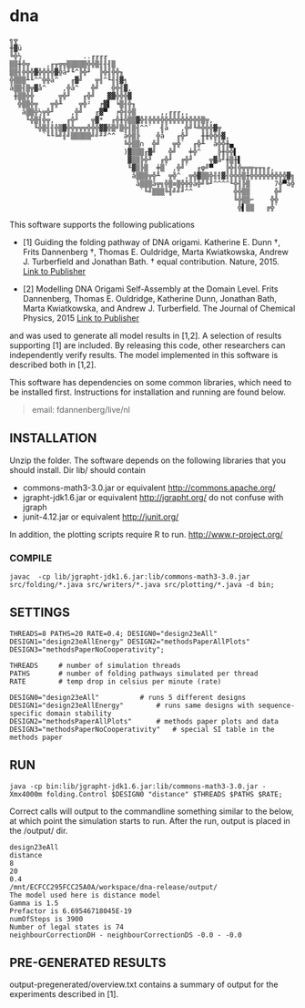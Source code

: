 # dna

	╗╦
	╫▓ü
	╚╬½               ..╓╓╓╓
	▒▒╫╬╦    ,╓╥╦╦▒▒▒▒▒╬╬▒╢╢╢▒
	▒▒╢╬╬╬▓╬╬╬╬▓╬å╜╙^╠╬╜  ╠╬╢╬╬╖
	╬▒▒▒╨╙^^╬╬å^   ╓▓╝   ╦╢^╙╢╢▓╕
	å▒▒╢▒╦▓å^    ,╬å^   ╬╝   ╬╬╢▓,
	 ╫▒▒╬╬      ╦╬╜   ╓╬╝   ▓▓╬╬╬▓
	  ╬▒▒╬╦   ╦╬╨    ╦╬²  ╒▓▌ ╘▒╢╬╖
	   å▒▒╬½╦╬╜    ,╬╝   ╓▓▀  ╒╬╢╬▒      ,,╓╓╓,,
	    ╙╬▒╢╬╦,   ╓╬╜   ╦▓*  ╓╬╫╬▒▒▓╬╢╬╬╬╬╬╬╬╬╬╬╬╬╬▒╦,
	      ╙╬▒╢╢╬▒▓╬╬╦╦╦╬╬╬▓▓╬▒╝▒╬╢▒╢^^`  ╢å   ,╬╝╙╩╬╬╬▓╦
	        `╙╙╚╝╢╝▒▒▒▒▒╝╝╜╜^^  å╬▒╠    ╬å   ╓╬╜   ╫╫╬╬╬▓,
	                            ╚╬▒▒∩  ╬╝   ╦╬`  ╓╬╨  å╬╬╫▄
	                            )▓▒▒▒╓▓╝   ╬╝   ╪╬^    ╠╫╬╬▌
	                             ▓▒▒╠╬╜  ╓╬╜  ╔╬╜    ╦▓å╜╫▒╫▌
	                             ╙▓▒╠▒  ╪▒` ,╬╝`  ╓φ╝▀   ╠╬╢╬╦╦╦╥╥╖╓,
	                              å▒▒▒╦╬╨  ╦╬^ ,╦╬▓▒▒╬╢╢▓╢╬╬╬▒╫╬╬╬╬╬╬╬╬╬▓╗
	                               å▒▒▒å╦╗╬▒≡▒╬╬╬å╬╝╚╜^^^^╙╬╢╠▒      7╬▀å╬
	                                `╙╝▒▒▒╚╢╝╝╜^^          ╬╬▒▒      ╬╝
	                                                       ╚╬▒▒⌐    ╬╬
	                                                        ╬▌▒▒   ╔╬` 

This software supports the following publications

- [1] Guiding the folding pathway of DNA origami. Katherine E. Dunn †, Frits Dannenberg †, Thomas E. Ouldridge, Marta Kwiatkowska, Andrew J. Turberfield and Jonathan Bath. † equal contribution. Nature, 2015.
[Link to Publisher](http://www.nature.com/nature/journal/v525/n7567/full/nature14860.html)

- [2] Modelling DNA Origami Self-Assembly at the Domain Level. Frits Dannenberg, Thomas E. Ouldridge, Katherine Dunn, Jonathan Bath, Marta Kwiatkowska, and Andrew J. Turberfield. The Journal of Chemical Physics, 2015
[Link to Publisher](http://scitation.aip.org/content/aip/journal/jcp/143/16/10.1063/1.4933426)

and was used to generate all model results in [1,2]. A selection of results supporting [1] are included. By releasing this code, other researchers can independently verify results. The model implemented in this software is described both in [1,2].

This software has dependencies on some common libraries, which need to be installed first. Instructions for installation and running are found below.

>email: fdannenberg/live/nl



## INSTALLATION

Unzip the folder. The software depends on the following libraries that you should install. Dir lib/ should contain

- commons-math3-3.0.jar or equivalent	http://commons.apache.org/
- jgrapht-jdk1.6.jar or equivalent	http://jgrapht.org/ do not confuse with jgraph
- junit-4.12.jar or equivalent		http://junit.org/ 

In addition, the plotting scripts require R to run. http://www.r-project.org/



###  COMPILE 

```
javac  -cp lib/jgrapht-jdk1.6.jar:lib/commons-math3-3.0.jar src/folding/*.java src/writers/*.java src/plotting/*.java -d bin; 
```


## SETTINGS 

```
THREADS=8 PATHS=20 RATE=0.4; DESIGN0="design23eAll"  DESIGN1="design23eAllEnergy" DESIGN2="methodsPaperAllPlots" DESIGN3="methodsPaperNoCooperativity";

THREADS 	# number of simulation threads
PATHS		# number of folding pathways simulated per thread
RATE 		# temp drop in celsius per minute (rate)

DESIGN0="design23eAll"			# runs 5 different designs
DESIGN1="design23eAllEnergy" 		# runs same designs with sequence-specific domain stability
DESIGN2="methodsPaperAllPlots"  	# methods paper plots and data
DESIGN3="methodsPaperNoCooperativity" 	# special SI table in the methods paper
```


##	RUN

```
java -cp bin:lib/jgrapht-jdk1.6.jar:lib/commons-math3-3.0.jar -Xmx4000m folding.Control $DESIGN0 "distance" $THREADS $PATHS $RATE;
```
Correct calls will output to the commandline something similar to the below, at which point the simulation starts to run. After the run, output is placed in the /output/ dir.

```
design23eAll
distance
8
20
0.4
/mnt/ECFCC295FCC25A0A/workspace/dna-release/output/
The model used here is distance model
Gamma is 1.5
Prefactor is 6.69546718045E-19
numOfSteps is 3900
Number of legal states is 74
neighbourCorrectionDH - neighbourCorrectionDS -0.0 - -0.0
```


## PRE-GENERATED RESULTS

output-pregenerated/overview.txt contains a summary of output for the experiments described in [1]. 




